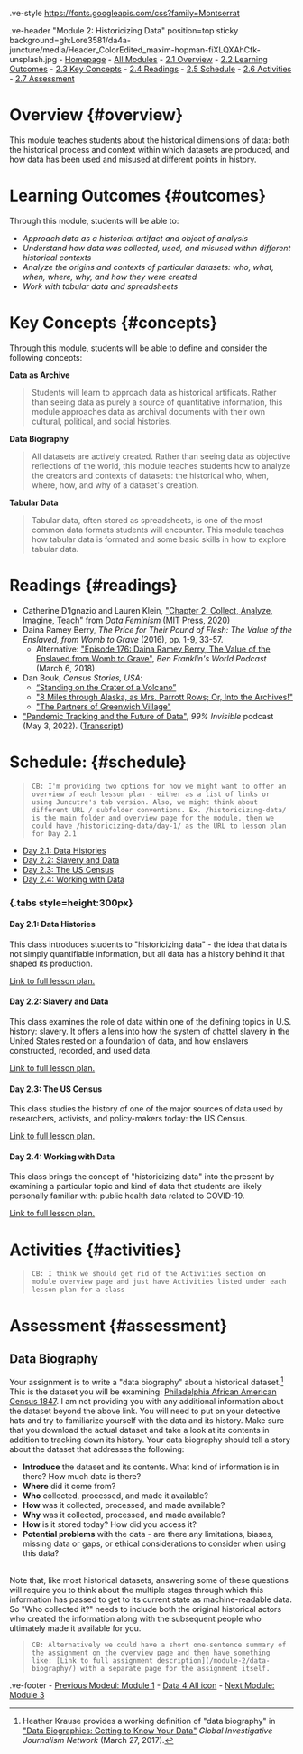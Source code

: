.ve-style https://fonts.googleapis.com/css?family=Montserrat

<style>
    #juncture { font-family: Montserrat; font-size: 20px; }
    
    #juncture h1 { font-size: 32px; color: #BF0A31; font-weight: 600; }
    
    #juncture h2 { font-size: 28px; }
    
    #overview.section1 { background-color: #eee; margin-top: 0px 0; padding: 30px; }
    
    #outcomes.section1 { padding-top: 15px; padding-left: 15px; padding-right: 15px; padding-bottom: 7px; }
    
    #concepts { padding-top: 7px; padding-left: 15px; padding-right: 15px; padding-bottom: 7px; }
    
     #readings { padding-top: 7px; padding-left: 15px; padding-right: 15px; padding-bottom: 7px; }
    
    #schedule.section1 { padding-top: 7px; padding-left: 15px; padding-right: 15px; padding-bottom: 7px; }
    
    #activities.section1 { padding-top: 7px; padding-left: 15px; padding-right: 15px; padding-bottom: 7px; }
    
    #accessment { padding-top: 7px; padding-left: 15px; padding-right: 15px; padding-bottom: 7px; }
    
    #juncture.contents li, #readings li { margin: 1000; }
    
</style>

.ve-header "Module 2: Historicizing Data" position=top sticky background=gh:Lore3581/da4a-juncture/media/Header_ColorEdited_maxim-hopman-fiXLQXAhCfk-unsplash.jpg
    - [Homepage](https://data4all.com)
    - [All Modules](https://data4all.com/modules)
    - [2.1 Overview](#overview)
    - [2.2 Learning Outcomes](#outcomes) 
    - [2.3 Key Concepts](#concepts)
    - [2.4 Readings](#readings)
    - [2.5 Schedule](#schedule)
    - [2.6 Activities](#activities)
    - [2.7 Assessment](#assessment)

# Overview {#overview}

This module teaches students about the historical dimensions of data: both the historical process and context within which datasets are produced, and how data has been used and misused at different points in history.

# Learning Outcomes {#outcomes}

Through this module, students will be able to:

- *Approach data as a historical artifact and object of analysis*
- *Understand how data was collected, used, and misused within different historical contexts*
- *Analyze the origins and contexts of particular datasets: who, what, when, where, why, and how they were created*
- *Work with tabular data and spreadsheets*

# Key Concepts {#concepts}

Through this module, students will be able to define and consider the following concepts:

**Data as Archive**
> Students will learn to approach data as historical artificats. Rather than seeing data as purely a source of quantitative information, this module approaches data as archival documents with their own cultural, political, and social histories.

**Data Biography**
> All datasets are actively created. Rather than seeing data as objective reflections of the world, this module teaches students how to analyze the creators and contexts of datasets: the historical who, when, where, how, and why of a dataset's creation.

**Tabular Data**
> Tabular data, often stored as spreadsheets, is one of the most common data formats students will encounter. This module teaches how tabular data is formated and some basic skills in how to explore tabular data.

# Readings {#readings}

- Catherine D’Ignazio and Lauren Klein, ["Chapter 2: Collect, Analyze, Imagine, Teach"](https://data-feminism.mitpress.mit.edu/pub/ei7cogfn/release/4) from *Data Feminism* (MIT Press, 2020)
- Daina Ramey Berry, *The Price for Their Pound of Flesh: The Value of the Enslaved, from Womb to Grave* (2016), pp. 1-9, 33-57.
    - Alternative: ["Episode 176: Daina Ramey Berry, The Value of the Enslaved from Womb to Grave"](https://benfranklinsworld.com/episode-176-daina-ramey-berry-the-value-of-the-enslaved-from-womb-to-grave/), *Ben Franklin's World Podcast* (March 6, 2018).
- Dan Bouk, *Census Stories, USA*: 
    - [“Standing on the Crater of a Volcano”](https://censusstories.us/2020/07/27/disfranchisement.html)
    - ["8 Miles through Alaska, as Mrs. Parrott Rows; Or, Into the Archives!"](https://censusstories.us/2018/10/29/Alaska-paths.html)
    - ["The Partners of Greenwich Village"](https://censusstories.us/2018/07/03/partners.html) 
- ["Pandemic Tracking and the Future of Data"](https://99percentinvisible.org/episode/pandemic-tracking-and-the-future-of-data/), *99% Invisible* podcast (May 3, 2022). ([Transcript](https://99percentinvisible.org/episode/pandemic-tracking-and-the-future-of-data/transcript))

# Schedule: {#schedule}

>`CB: I'm providing two options for how we might want to offer an overview of each lesson plan - either as a list of links or using Juncutre's tab version. Also, we might think about different URL / subfolder conventions. Ex. /historicizing-data/ is the main folder and overview page for the module, then we could have /historicizing-data/day-1/ as the URL to lesson plan for Day 2.1`

- [Day 2.1: Data Histories](/module-2/2-1/)
- [Day 2.2: Slavery and Data](/module-2/2-2/)
- [Day 2.3: The US Census](/module-2/2-3/)
- [Day 2.4: Working with Data](/module-2/2-4/)

### {.tabs style=height:300px}

#### Day 2.1: Data Histories

This class introduces students to "historicizing data" - the idea that data is not simply quantifiable information, but all data has a history behind it that shaped its production. 

[Link to full lesson plan.](/module-2/2-1/)

#### Day 2.2: Slavery and Data

This class examines the role of data within one of the defining topics in U.S. history: slavery. It offers a lens into how the system of chattel slavery in the United States rested on a foundation of data, and how enslavers constructed, recorded, and used data.

[Link to full lesson plan.](/module-2/2-2/)

#### Day 2.3: The US Census

This class studies the history of one of the major sources of data used by researchers, activists, and policy-makers today: the US Census. 

[Link to full lesson plan.](/module-2/2-3/)

#### Day 2.4: Working with Data

This class brings the concept of "historicizing data" into the present by examining a particular topic and kind of data that students are likely personally familiar with: public health data related to COVID-19. 

[Link to full lesson plan.](/module-2/2-4/)

# Activities {#activities}

>`CB: I think we should get rid of the Activities section on module overview page and just have Activities listed under each lesson plan for a class`

# Assessment {#assessment}

## Data Biography

Your assignment is to write a "data biography" about a historical dataset.[^1] This is the dataset you will be examining: [Philadelphia African American Census 1847](https://ds-pages.swarthmore.edu/paac/). I am not providing you with any additional information about the dataset beyond the above link. You will need to put on your detective hats and try to familiarize yourself with the data and its history. Make sure that you download the actual dataset and take a look at its contents in addition to tracking down its history. Your data biography should tell a story about the dataset that addresses the following:

- **Introduce** the dataset and its contents. What kind of information is in there? How much data is there? 
- **Where** did it come from? 
- **Who** collected, processed, and made it available?
- **How** was it collected, processed, and made available?
- **Why** was it collected, processed, and made available?
- **How** is it stored today? How did you access it?
- **Potential problems** with the data - are there any limitations, biases, missing data or gaps, or ethical considerations to consider when using this data?

<br>
Note that, like most historical datasets, answering some of these questions will require you to think about the multiple stages through which this information has passed to get to its current state as machine-readable data. So "Who collected it?" needs to include both the original historical actors who created the information along with the subsequent people who ultimately made it available for you.

[^1]: Heather Krause provides a working definition of "data biography" in ["Data Biographies: Getting to Know Your Data"](https://gijn.org/2017/03/27/data-biographies-getting-to-know-your-data/) *Global Investigative Journalism Network* (March 27, 2017).

>`CB: Alternatively we could have a short one-sentence summary of the assignment on the overview page and then have something like: [Link to full assignment description](/module-2/data-biography/) with a separate page for the assignment itself.`

.ve-footer
    - [Previous Modeul: Module 1](/module-1/)
    - [Data 4 All icon](https://maindata4allhomepage)
    - [Next Module: Module 3](/module-3/)
